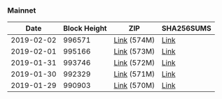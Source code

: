 ### Mainnet

|    Date    | Block Height | ZIP | SHA256SUMS |
| ---------- | ------------ | --- | ---------- |
| 2019-02-02 | 996571 | [Link](https://s3-ap-southeast-2.amazonaws.com/ion-bootstrap/mainnet/2019-02-02/bootstrap.dat.zip) (574M) | [Link](https://s3-ap-southeast-2.amazonaws.com/ion-bootstrap/mainnet/2019-02-02/SHA256SUMS) |
| 2019-02-01 | 995166 | [Link](https://s3-ap-southeast-2.amazonaws.com/ion-bootstrap/mainnet/2019-02-01/bootstrap.dat.zip) (573M) | [Link](https://s3-ap-southeast-2.amazonaws.com/ion-bootstrap/mainnet/2019-02-01/SHA256SUMS) |
| 2019-01-31 | 993746 | [Link](https://s3-ap-southeast-2.amazonaws.com/ion-bootstrap/mainnet/2019-01-31/bootstrap.dat.zip) (572M) | [Link](https://s3-ap-southeast-2.amazonaws.com/ion-bootstrap/mainnet/2019-01-31/SHA256SUMS) |
| 2019-01-30 | 992329 | [Link](https://s3-ap-southeast-2.amazonaws.com/ion-bootstrap/mainnet/2019-01-30/bootstrap.dat.zip) (571M) | [Link](https://s3-ap-southeast-2.amazonaws.com/ion-bootstrap/mainnet/2019-01-30/SHA256SUMS) |
| 2019-01-29 | 990903 | [Link](https://s3-ap-southeast-2.amazonaws.com/ion-bootstrap/mainnet/2019-01-29/bootstrap.dat.zip) (570M) | [Link](https://s3-ap-southeast-2.amazonaws.com/ion-bootstrap/mainnet/2019-01-29/SHA256SUMS) |
